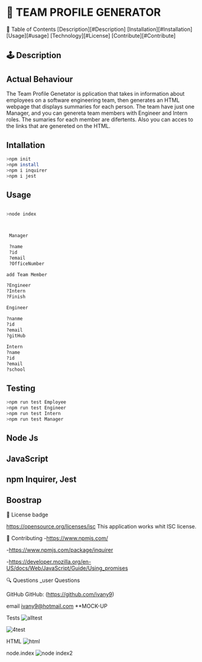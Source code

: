 
# 🥇 TEAM PROFILE GENERATOR 



🎫 Table of Contents
[Description][#Description]
[Installation][#Installation]
[Usage][#usage]
[Technology][#License]
[Contribute][#Contribute]



## 🕹️ Description
    
 ## Actual Behaviour
 The Team Profile Genetator is  pplication that takes in information about employees on a software engineering team, then generates an HTML webpage that displays summaries for each person.
 The team have just one Manager, and you can genereta  team members with  Engineer and Intern roles. The sumaries for each member are difertents. Also you can acces to the links that are genereted on the HTML.



## Intallation

```bash
>npm init
>npm install 
>npm i inquirer
>npm i jest

```


## Usage

```bash

>node index



 Manager

 ?name
 ?id
 ?email
 ?OfficeNumber

add Team Member

?Engineer
?Intern
?Finish

Engineer

?nanme
?id
?email
?gitHub
 
Intern
?name
?id
?email
?school

```


## Testing

```bash
>npm run test Employee
>npm run test Engineer
>npm run test Intern
>npm run test Manager

```




## Node Js

## JavaScript

## npm Inquirer, Jest

## Boostrap



🎎 License
badge

 https://opensource.org/licenses/isc
This application works whit ISC license.

🎎 Contributing
-https://www.npmjs.com/

-https://www.npmjs.com/package/inquirer

-https://developer.mozilla.org/en-US/docs/Web/JavaScript/Guide/Using_promises

🔍 Questions
_user Questions

GitHub
GitHub: (https://github.com/ivany9)

email
 ivany9@hotmail.com
**MOCK-UP

   Tests
   ![alltest](https://user-images.githubusercontent.com/83906297/128635000-6e8e06e3-8b87-4b96-9548-a592834fd2be.gif)
   
   ![4test](https://user-images.githubusercontent.com/83906297/128635154-663581a4-b248-4f84-ab72-775010ccb889.gif)

     
   HTML
   ![html](https://user-images.githubusercontent.com/83906297/128635015-e50dc471-1a66-4c0e-a548-b744f5c3a14a.gif)
     
   node.index
  ![node index2](https://user-images.githubusercontent.com/83906297/128635119-15fdbab4-2c04-4368-92a8-0e7590943e53.gif)


